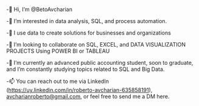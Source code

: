 -👋 Hi, I’m @BetoAvcharian

-👀 I’m interested in data analysis, SQL, and process automation.

-🎈 I use data to create solutions for businesses and organizations

-🤝 I’m looking to collaborate on SQL, EXCEL, and DATA VISUALIZATION PROJECTS Using POWER BI or TABLEAU

-🌱 I’m currently an advanced public accounting student, soon to graduate, and I’m constantly studying topics related to SQL and Big Data.

-📫 You can reach out to me via LinkedIn (https://uy.linkedin.com/in/roberto-avcharian-635858191), avcharianroberto@gmail.com, or feel free to send me a DM here.

